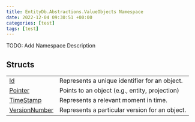 ```yaml
---
title: EntityDb.Abstractions.ValueObjects Namespace
date: 2022-12-04 09:30:51 +00:00
categories: [test]
tags: [test]
---
```



TODO: Add Namespace Description

## Structs
<table><tr><td><!--/posts/dotnet-entitydb-abstractions-valueobjects-id--><a href='#'>Id</a></td><td>
Represents a unique identifier for an object.
</td></tr><tr><td><!--/posts/dotnet-entitydb-abstractions-valueobjects-pointer--><a href='#'>Pointer</a></td><td>
Points to an object (e.g., entity, projection)
</td></tr><tr><td><!--/posts/dotnet-entitydb-abstractions-valueobjects-timestamp--><a href='#'>TimeStamp</a></td><td>
Represents a relevant moment in time.
</td></tr><tr><td><!--/posts/dotnet-entitydb-abstractions-valueobjects-versionnumber--><a href='#'>VersionNumber</a></td><td>
Represents a particular version for an object.
</td></tr></table>
